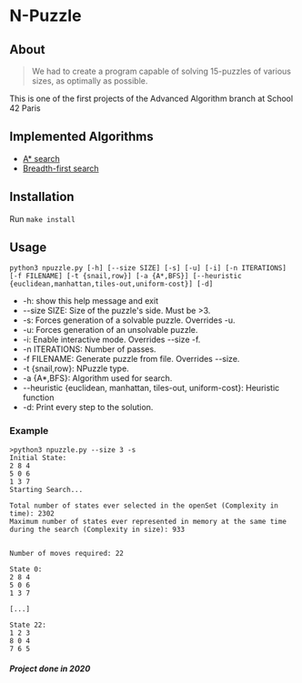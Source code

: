 # N-Puzzle

About
-----
>We had to create a program capable of solving 15-puzzles of various sizes, as optimally as possible.

This is one of the first projects of the Advanced Algorithm branch at School 42 Paris

Implemented Algorithms
----------------------
- [A* search](https://en.wikipedia.org/wiki/A*_search_algorithm)
- [Breadth-first search](https://en.wikipedia.org/wiki/Breadth-first_search)

Installation
------------
Run `make install`

Usage
-----
`python3 npuzzle.py [-h] [--size SIZE] [-s] [-u] [-i] [-n ITERATIONS] [-f FILENAME] [-t {snail,row}] [-a {A*,BFS}] [--heuristic {euclidean,manhattan,tiles-out,uniform-cost}] [-d]`
  * -h: show this help message and exit
  * --size SIZE: Size of the puzzle's side. Must be >3.
  * -s: Forces generation of a solvable puzzle. Overrides -u.
  * -u: Forces generation of an unsolvable puzzle.
  * -i: Enable interactive mode. Overrides --size -f.
  * -n ITERATIONS: Number of passes.
  * -f FILENAME: Generate puzzle from file. Overrides --size.
  * -t {snail,row}: NPuzzle type.
  * -a {A*,BFS}: Algorithm used for search.
  * --heuristic {euclidean, manhattan, tiles-out, uniform-cost}: Heuristic function
  * -d: Print every step to the solution.

### Example
```
>python3 npuzzle.py --size 3 -s
Initial State:
2 8 4
5 0 6
1 3 7
Starting Search...

Total number of states ever selected in the openSet (Complexity in time): 2302
Maximum number of states ever represented in memory at the same time during the search (Complexity in size): 933


Number of moves required: 22

State 0:
2 8 4
5 0 6
1 3 7

[...]

State 22:
1 2 3
8 0 4
7 6 5
```

##### Project done in 2020
